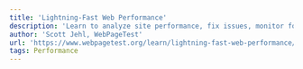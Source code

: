 ```yaml
---
title: 'Lightning-Fast Web Performance'
description: 'Learn to analyze site performance, fix issues, monitor for regressions, and deliver fast, responsive designs from the start.'
author: 'Scott Jehl, WebPageTest'
url: 'https://www.webpagetest.org/learn/lightning-fast-web-performance/'
tags: Performance
---
```

